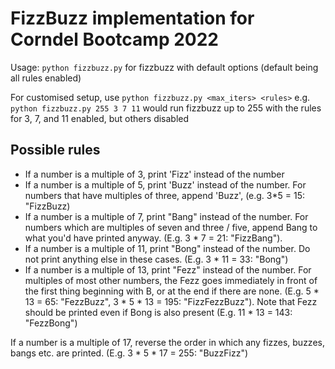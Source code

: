 # FizzBuzz implementation for Corndel Bootcamp 2022
Usage: `python fizzbuzz.py` for fizzbuzz with default options (default being all rules enabled)

For customised setup, use `python fizzbuzz.py <max_iters> <rules>` e.g. `python fizzbuzz.py 255 3 7 11` would run fizzbuzz up to 255 with the rules for 3, 7, and 11 enabled, but others disabled

## Possible rules
- If a number is a multiple of 3, print 'Fizz' instead of the number
- If a number is a multiple of 5, print 'Buzz' instead of the number. For numbers that have multiples of three, append 'Buzz', (e.g. 3*5 = 15: "FizzBuzz)
- If a number is a multiple of 7, print "Bang" instead of the number. For numbers which are multiples of seven and three / five, append Bang to what you'd have printed anyway. (E.g. 3 * 7 = 21: "FizzBang").
- If a number is a multiple of 11, print "Bong" instead of the number. Do not print anything else in these cases. (E.g. 3 * 11 = 33: "Bong")
- If a number is a multiple of 13, print "Fezz" instead of the number. For multiples of most other numbers, the Fezz goes immediately in front of the first thing beginning with B, or at the end if there are none. (E.g. 5 * 13 = 65: "FezzBuzz", 3 * 5 * 13 = 195: "FizzFezzBuzz"). Note that Fezz should be printed even if Bong is also present (E.g. 11 * 13 = 143: "FezzBong")

If a number is a multiple of 17, reverse the order in which any fizzes, buzzes, bangs etc. are printed. (E.g. 3 * 5 * 17 = 255: "BuzzFizz")